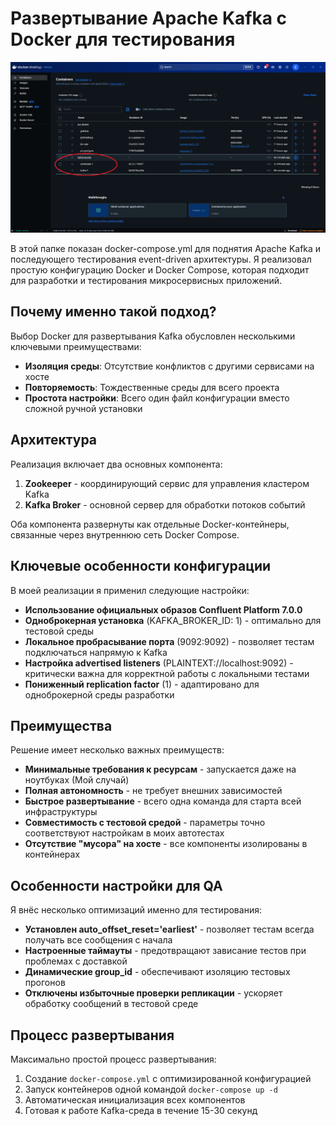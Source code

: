 # Развертывание Apache Kafka с Docker для тестирования

![docker_new.png](https://github.com/Ewerall/QA-Portfolio/blob/main/Infrastructure/Kafka-Docker/docker_new.png "docker_new.png")

В этой папке показан docker-compose.yml для поднятия Apache Kafka и последующего тестирования event-driven архитектуры. Я реализовал простую конфигурацию Docker и Docker Compose, которая подходит для разработки и тестирования микросервисных приложений.

## Почему именно такой подход?

Выбор Docker для развертывания Kafka обусловлен несколькими ключевыми преимуществами:

-   **Изоляция среды**: Отсутствие конфликтов с другими сервисами на хосте
-   **Повторяемость**: Тождественные среды для всего проекта
-   **Простота настройки**: Всего один файл конфигурации вместо сложной ручной установки

## Архитектура

Реализация включает два основных компонента:

1.  **Zookeeper** - координирующий сервис для управления кластером Kafka
2.  **Kafka Broker** - основной сервер для обработки потоков событий

Оба компонента развернуты как отдельные Docker-контейнеры, связанные через внутреннюю сеть Docker Compose.

## Ключевые особенности конфигурации

В моей реализации я применил следующие настройки:

-   **Использование официальных образов Confluent Platform 7.0.0** 
-   **Одноброкерная установка** (KAFKA_BROKER_ID: 1) - оптимально для тестовой среды
-   **Локальное пробрасывание порта** (9092:9092) - позволяет тестам подключаться напрямую к Kafka
-   **Настройка advertised listeners** (PLAINTEXT://localhost:9092) - критически важна для корректной работы с локальными тестами
-   **Пониженный replication factor** (1) - адаптировано для одноброкерной среды разработки

## Преимущества

Решение имеет несколько важных преимуществ:

-   **Минимальные требования к ресурсам** - запускается даже на ноутбуках (Мой случай)
-   **Полная автономность** - не требует внешних зависимостей
-   **Быстрое развертывание** - всего одна команда для старта всей инфраструктуры
-   **Совместимость с тестовой средой** - параметры точно соответствуют настройкам в моих автотестах
-   **Отсутствие "мусора" на хосте** - все компоненты изолированы в контейнерах

## Особенности настройки для QA

Я внёс несколько оптимизаций именно для тестирования:

-   **Установлен auto_offset_reset='earliest'** - позволяет тестам всегда получать все сообщения с начала
-   **Настроенные таймауты** - предотвращают зависание тестов при проблемах с доставкой
-   **Динамические group_id** - обеспечивают изоляцию тестовых прогонов
-   **Отключены избыточные проверки репликации** - ускоряет обработку сообщений в тестовой среде

## Процесс развертывания

Максимально простой процесс развертывания:

1.  Создание `docker-compose.yml` с оптимизированной конфигурацией
2.  Запуск контейнеров одной командой `docker-compose up -d`
3.  Автоматическая инициализация всех компонентов
4.  Готовая к работе Kafka-среда в течение 15-30 секунд
